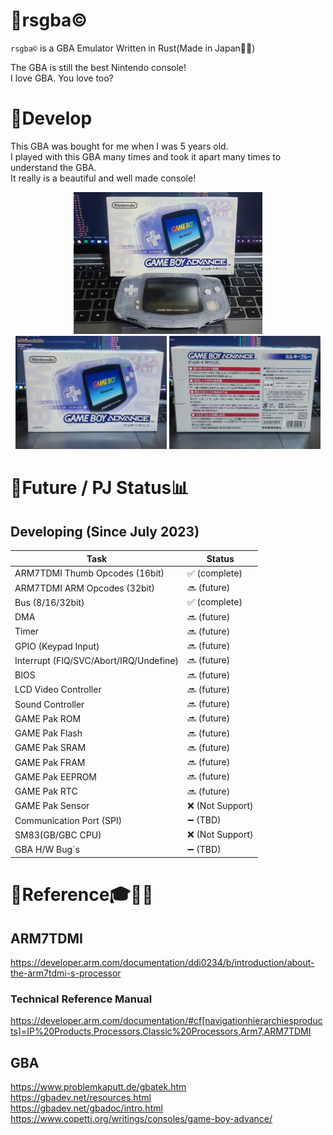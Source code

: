# 📍rsgba©
`rsgba©` is a GBA Emulator Written in Rust(Made in Japan🎌🍣)

The GBA is still the best Nintendo console!  
 I love GBA. You love too?  

# 📍Develop
This GBA was bought for me when I was 5 years old.  
I played with this GBA many times and took it apart many times to understand the GBA.  
It really is a beautiful and well made console!  

<div align="center">
<img src="dev/IMG_20230702_152753.jpg" alt="30dnes" width="60%">
</div>

<div align="center">
<img src="dev/IMG_20230702_152811.jpg" alt="2dgbcs" width="48%">
<img src="dev/IMG_20230702_152819.jpg" alt="2dgbcs" width="48%">
</div>

# 📍Future / PJ Status📊

Developing (Since July 2023)
  - 

| Task | Status |
|-----|-------|
|ARM7TDMI Thumb Opcodes (16bit)| ✅ (complete)|
|ARM7TDMI ARM Opcodes (32bit)| 🔜 (future)|
|Bus (8/16/32bit)| ✅ (complete)|
|DMA| 🔜 (future)|
|Timer| 🔜 (future)|
|GPIO (Keypad Input)| 🔜 (future)|
|Interrupt (FIQ/SVC/Abort/IRQ/Undefine)| 🔜 (future)|
|BIOS| 🔜 (future)|
|LCD Video Controller| 🔜 (future)|
|Sound Controller| 🔜 (future)|
|GAME Pak ROM| 🔜 (future)|
|GAME Pak Flash| 🔜 (future)|
|GAME Pak SRAM| 🔜 (future)|
|GAME Pak FRAM| 🔜 (future)|
|GAME Pak EEPROM| 🔜 (future)|
|GAME Pak RTC| 🔜 (future)|
|GAME Pak Sensor| ❌ (Not Support)|
|Communication Port (SPI)| ➖ (TBD)|
|SM83(GB/GBC CPU)| ❌ (Not Support)|
|GBA H/W Bug`s| ➖ (TBD)|

# 📍Reference🎓📘📖
## ARM7TDMI
https://developer.arm.com/documentation/ddi0234/b/introduction/about-the-arm7tdmi-s-processor
### Technical Reference Manual
https://developer.arm.com/documentation/#cf[navigationhierarchiesproducts]=IP%20Products,Processors,Classic%20Processors,Arm7,ARM7TDMI
## GBA
https://www.problemkaputt.de/gbatek.htm  
https://gbadev.net/resources.html  
https://gbadev.net/gbadoc/intro.html  
https://www.copetti.org/writings/consoles/game-boy-advance/  